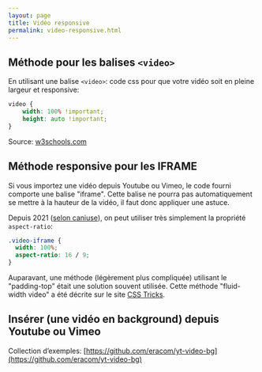 ```yaml
---
layout: page
title: Vidéo responsive
permalink: video-responsive.html
---
```


## Méthode pour les balises `<video>`

En utilisant une balise `<video>`: code css pour que votre vidéo soit en pleine largeur et responsive: 

```css
video {
	width: 100% !important;
	height: auto !important;
}
```

Source: [w3schools.com](https://www.w3schools.com/css/css_rwd_videos.asp)

## Méthode responsive pour les IFRAME

Si vous importez une vidéo depuis Youtube ou Vimeo, le code fourni comporte une balise "iframe". Cette balise ne pourra pas automatiquement se mettre à la hauteur de la vidéo, il faut donc appliquer une astuce. 

Depuis 2021 ([selon caniuse](https://caniuse.com/mdn-css_properties_aspect-ratio)), on peut utiliser très simplement la propriété `aspect-ratio`:

```css
.video-iframe {
  width: 100%;
  aspect-ratio: 16 / 9;
}
```

Auparavant, une méthode (légèrement plus compliquée) utilisant le "padding-top" était une solution souvent utilisée. Cette méthode "fluid-width video" a été décrite sur le site [CSS Tricks](https://css-tricks.com/fluid-width-video/).

## Insérer (une vidéo en background) depuis Youtube ou Vimeo

Collection d’exemples: [https://github.com/eracom/yt-video-bg](https://github.com/eracom/yt-video-bg)

